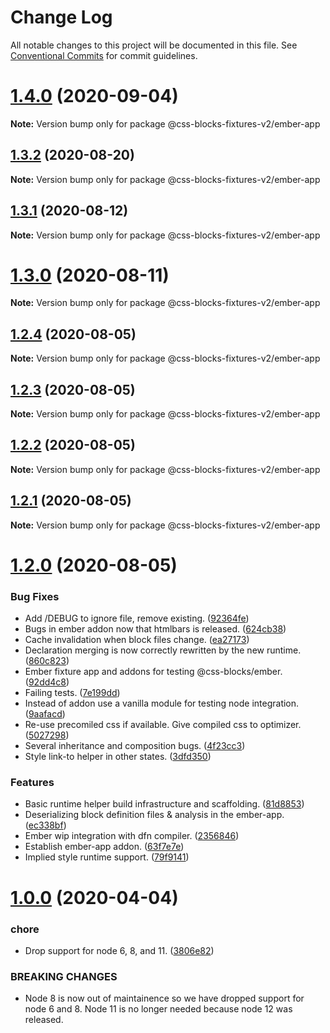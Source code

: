 # Change Log

All notable changes to this project will be documented in this file.
See [Conventional Commits](https://conventionalcommits.org) for commit guidelines.

# [1.4.0](https://github.com/linkedin/css-blocks/compare/v1.3.2...v1.4.0) (2020-09-04)

**Note:** Version bump only for package @css-blocks-fixtures-v2/ember-app





## [1.3.2](https://github.com/linkedin/css-blocks/compare/v1.3.1...v1.3.2) (2020-08-20)

**Note:** Version bump only for package @css-blocks-fixtures-v2/ember-app





## [1.3.1](https://github.com/linkedin/css-blocks/compare/v1.3.0...v1.3.1) (2020-08-12)

**Note:** Version bump only for package @css-blocks-fixtures-v2/ember-app





# [1.3.0](https://github.com/linkedin/css-blocks/compare/v1.2.4...v1.3.0) (2020-08-11)

**Note:** Version bump only for package @css-blocks-fixtures-v2/ember-app





## [1.2.4](https://github.com/linkedin/css-blocks/compare/v1.2.3...v1.2.4) (2020-08-05)

**Note:** Version bump only for package @css-blocks-fixtures-v2/ember-app





## [1.2.3](https://github.com/linkedin/css-blocks/compare/v1.2.2...v1.2.3) (2020-08-05)

**Note:** Version bump only for package @css-blocks-fixtures-v2/ember-app





## [1.2.2](https://github.com/linkedin/css-blocks/compare/v1.2.1...v1.2.2) (2020-08-05)

**Note:** Version bump only for package @css-blocks-fixtures-v2/ember-app





## [1.2.1](https://github.com/linkedin/css-blocks/compare/v1.2.0...v1.2.1) (2020-08-05)

**Note:** Version bump only for package @css-blocks-fixtures-v2/ember-app





# [1.2.0](https://github.com/linkedin/css-blocks/compare/v1.1.2...v1.2.0) (2020-08-05)


### Bug Fixes

* Add /DEBUG to ignore file, remove existing. ([92364fe](https://github.com/linkedin/css-blocks/commit/92364fe2447b381caf070e56daaad5d394242be2))
* Bugs in ember addon now that htmlbars is released. ([624cb38](https://github.com/linkedin/css-blocks/commit/624cb38dc52318558e26a2fcba41cb47c9b9e4a2))
* Cache invalidation when block files change. ([ea27173](https://github.com/linkedin/css-blocks/commit/ea271734eb558918a8fe8309486dbe206488cf2f))
* Declaration merging is now correctly rewritten by the new runtime. ([860c823](https://github.com/linkedin/css-blocks/commit/860c823bd09e0eedd5a6aecad22caae27704550c))
* Ember fixture app and addons for testing @css-blocks/ember. ([92dd4c8](https://github.com/linkedin/css-blocks/commit/92dd4c8fdf5b3b7ac3fa8d8051136b929070277a))
* Failing tests. ([7e199dd](https://github.com/linkedin/css-blocks/commit/7e199ddd601e5de94a6aa47bbf2fd0bc0309fa89))
* Instead of addon use a vanilla module for testing node integration. ([9aafacd](https://github.com/linkedin/css-blocks/commit/9aafacd4dd20f87db2c2bb522f87adb1b4496e09))
* Re-use precomiled css if available. Give compiled css to optimizer. ([5027298](https://github.com/linkedin/css-blocks/commit/502729859c7768daecceaab276d4cdfa80b24e63))
* Several inheritance and composition bugs. ([4f23cc3](https://github.com/linkedin/css-blocks/commit/4f23cc30774f954938af23821174f112bc9475a6))
* Style link-to helper in other states. ([3dfd350](https://github.com/linkedin/css-blocks/commit/3dfd35069848f02a8796d90d917dc4ca377f8ffd))


### Features

* Basic runtime helper build infrastructure and scaffolding. ([81d8853](https://github.com/linkedin/css-blocks/commit/81d885340087a627c5b31e20682c37f5d17aed06))
* Deserializing block definition files & analysis in the ember-app. ([ec338bf](https://github.com/linkedin/css-blocks/commit/ec338bf95ff214fcdaa52b619005d6cf36451801))
* Ember wip integration with dfn compiler. ([2356846](https://github.com/linkedin/css-blocks/commit/2356846fe9eae6df22a20752b21d72b499386ead))
* Establish ember-app addon. ([63f7e7e](https://github.com/linkedin/css-blocks/commit/63f7e7ef9ae47e3e51570dbf53f5625deb045ed7))
* Implied style runtime support. ([79f9141](https://github.com/linkedin/css-blocks/commit/79f9141aacddf954b6607e54b5724b7aeb82e5df))





# [1.0.0](https://github.com/linkedin/css-blocks/compare/v1.0.0-alpha.7...v1.0.0) (2020-04-04)


### chore

* Drop support for node 6, 8, and 11. ([3806e82](https://github.com/linkedin/css-blocks/commit/3806e82124814fbea99aa47353cd2c171b1f55ec))


### BREAKING CHANGES

* Node 8 is now out of maintainence so we have dropped support for node 6
and 8. Node 11 is no longer needed because node 12 was released.
